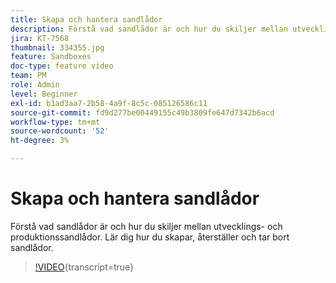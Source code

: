 ```yaml
---
title: Skapa och hantera sandlådor
description: Förstå vad sandlådor är och hur du skiljer mellan utvecklings- och produktionssandlådor. Lär dig hur du skapar, återställer och tar bort sandlådor.
jira: KT-7568
thumbnail: 334355.jpg
feature: Sandboxes
doc-type: feature video
team: PM
role: Admin
level: Beginner
exl-id: b1ad3aa7-2b58-4a9f-8c5c-085126586c11
source-git-commit: fd9d277be00449155c49b3809fe647d7342b6acd
workflow-type: tm+mt
source-wordcount: '52'
ht-degree: 3%

---
```


# Skapa och hantera sandlådor

Förstå vad sandlådor är och hur du skiljer mellan utvecklings- och produktionssandlådor. Lär dig hur du skapar, återställer och tar bort sandlådor.

>[!VIDEO](https://video.tv.adobe.com/v/334355?quality=12&learn=on){transcript=true}
